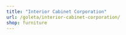```yaml
---
title: "Interior Cabinet Corporation"
url: /goleta/interior-cabinet-corporation/
shop: furniture
---
```


